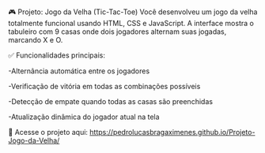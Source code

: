 🎮 Projeto: Jogo da Velha (Tic-Tac-Toe)
Você desenvolveu um jogo da velha totalmente funcional usando HTML, CSS e JavaScript.
A interface mostra o tabuleiro com 9 casas onde dois jogadores alternam suas jogadas, marcando X e O.

✅ Funcionalidades principais:

-Alternância automática entre os jogadores

-Verificação de vitória em todas as combinações possíveis

-Detecção de empate quando todas as casas são preenchidas

-Atualização dinâmica do jogador atual na tela

🔗 Acesse o projeto aqui:
 https://pedrolucasbragaximenes.github.io/Projeto-Jogo-da-Velha/

